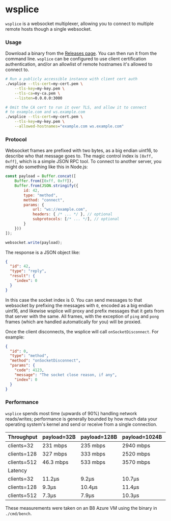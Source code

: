 # wsplice

`wsplice` is a websocket multiplexer, allowing you to connect to multiple remote hosts though a single websocket.

### Usage

Download a binary from the [Releases page](https://github.com/mixer/wsplice/releases). You can then run it from the command line. `wsplice` can be configured to use client certification authentication, and/or an allowlist of remote hostnames it's allowed to connect to.

```bash
# Run a publicly accessible instance with client cert auth
./wsplice --tls-cert=my-cert.pem \
    --tls-key=my-key.pem \
    --tls-ca=my-ca.pem \
    --listen=0.0.0.0:3000

# Omit the CA cert to run it over TLS, and allow it to connect 
# to example.com and ws.example.com
./wsplice --tls-cert=my-cert.pem \
    --tls-key=my-key.pem \
    --allowed-hostnames="example.com ws.example.com"
```

### Protocol

Websocket frames are prefixed with two bytes, as a big endian uint16, to describe who that message goes to. The magic control index is `[0xff, 0xff]`, which is a simple JSON RPC tool. To connect to another server, you might do something like this in Node.js:

```js
const payload = Buffer.concat([
    Buffer.from([0xff, 0xff]),
    Buffer.from(JSON.stringify({
        id: 42,
        type: "method",
        method: "connect",
        params: {
            url: "ws://example.com",
            headers: { /* ... */ }, // optional
            subprotocols: [/* ... */], // optional
        }
    }))
]);

websocket.write(payload);
```

The response is a JSON object like:

```json
{
  "id": 42,
  "type": "reply",
  "result": {
    "index": 0
  }
}
```

In this case the socket index is 0. You can send messages to that websocket by prefixing the messages with `0`, encoded as a big endian uint16, and likewise wsplice will proxy and prefix messages that it gets from that server with the same. All frames, with the exception of `ping` and `pong` frames (which are handled automatically for you) will be proxied.

Once the client disconnects, the wsplice will call `onSocketDisconnect`. For example:

```json
{
  "id": 0,
  "type": "method",
  "method": "onSocketDisconnect",
  "params": {
    "code": 4123,
    "message": "The socket close reason, if any",
    "index": 0
  }
}
```

### Performance

`wsplice` spends most time (upwards of 90%) handling network reads/writes; performance is generally bounded by how much data your operating system's kernel and send or receive from a single connection.

| Throughput  | payload=32B | payload=128B | payload=1024B | payload=4098B |
|-------------|-------------|--------------|---------------|---------------|
| clients=32  | 231 mbps    | 235 mbps     | 2940 mbps     | 11200 mbps    |
| clients=128 | 327 mbps    | 333 mbps     | 2520 mbps     | 14600 mbps    |
| clients=512 | 46.3 mbps   | 533 mbps     | 3570 mbps     | 11200 mbps    |
| Latency     |             |              |               |               |
| clients=32  | 11.2μs      | 9.2μs        | 10.7μs        | 14.8μs        |
| clients=128 | 9.3μs       | 10.4μs       | 11.4μs        | 11.3μs        |
| clients=512 | 7.3μs       | 7.9μs        | 10.3μs        | 14.2μs        |

These measurements were taken on an B8 Azure VM using the binary in `./cmd/bench`.
